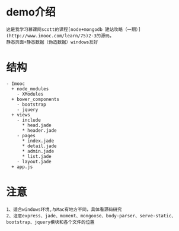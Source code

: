 # demo介绍
    这是我学习慕课网scott的课程[node+mongodb 建站攻略（一期）](http://www.imooc.com/learn/75)2-3的源码，
    静态页面+静态数据（伪造数据）windows友好
# 结构
    - Imooc
      + node_modules
        - XModules
      + bower_components
        - bootstrap
        - jquery
      + views
        - include
          * head.jade
          * header.jade
        - pages
          * index.jade
          * detail.jade
          * admin.jade
          * list.jade
        - layout.jade
      + app.js
        
# 注意
    1、适合windows环境,与Mac有地方不同，具体看源码研究
    2、注意express、jade、moment、mongoose、body-parser、serve-static、bootstrap、jquery模块和各个文件的位置
